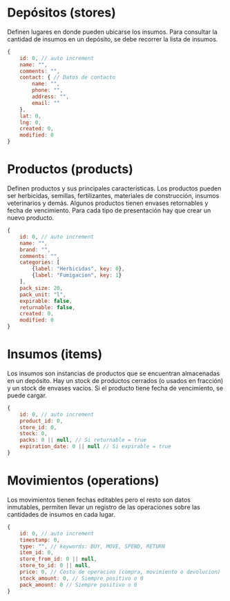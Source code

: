 # Depósitos (stores)
Definen lugares en donde pueden ubicarse los insumos. Para consultar la cantidad de insumos en un depósito, se debe recorrer la lista de insumos.  
```js
{
    id: 0, // auto increment
    name: "",
    comments: "",
    contact: { // Datos de contacto
        name: "",
        phone: "",
        address: "",
        email: ""
    }, 
    lat: 0,
    lng: 0,
    created: 0,
    modified: 0
}
```

# Productos (products)
Definen productos y sus principales características. Los productos pueden ser herbicidas, semillas, fertilizantes, materiales de construcción, insumos veterinarios y demás. Algunos productos tienen envases retornables y fecha de vencimiento. Para cada tipo de presentación hay que crear un nuevo producto.  
```js
{
    id: 0, // auto increment
    name: "",
    brand: "",
    comments: "",
    categories: [
        {label: "Herbicidas", key: 0},
        {label: "Fumigacion", key: 1}
    ],
    pack_size: 20,
    pack_unit: "l",
    expirable: false,
    returnable: false,
    created: 0,
    modified: 0
}
```

# Insumos (items)
Los insumos son instancias de productos que se encuentran almacenadas en un depósito. Hay un stock de productos cerrados (o usados en fracción) y un stock de envases vacíos. Si el producto tiene fecha de vencimiento, se puede cargar.    
```js
{
    id: 0, // auto increment
    product_id: 0,
    store_id: 0,
    stock: 0,
    packs: 0 || null, // Si returnable = true
    expiration_date: 0 || null // Si expirable = true
}
```

# Movimientos (operations)
Los movimientos tienen fechas editables pero el resto son datos inmutables, permiten llevar un registro de las operaciones sobre las cantidades de insumos en cada lugar. 
```js
{
    id: 0, // auto increment
    timestamp: 0,
    type: "", // keywords: BUY, MOVE, SPEND, RETURN
    item_id: 0,
    store_from_id: 0 || null,
    store_to_id: 0 || null,
    price: 0, // Costo de operacion (compra, movimiento o devolucion)
    stock_amount: 0, // Siempre positivo o 0
    pack_amount: 0 // Siempre positivo o 0
}
```